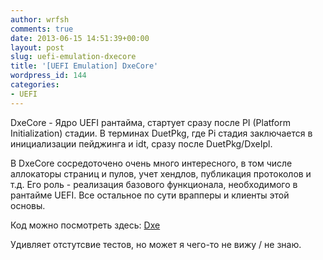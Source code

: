 ```yaml
---
author: wrfsh
comments: true
date: 2013-06-15 14:51:39+00:00
layout: post
slug: uefi-emulation-dxecore
title: '[UEFI Emulation] DxeCore'
wordpress_id: 144
categories:
- UEFI
---
```


DxeCore - Ядро UEFI рантайма, стартует сразу после PI (Platform Initialization) стадии. В терминах DuetPkg, где Pi стадия заключается в инициализации пейджинга и idt, сразу после DuetPkg/DxeIpl.

В DxeCore сосредоточено очень много интересного, в том числе аллокаторы страниц и пулов, учет хендлов, публикация протоколов и т.д. Его роль - реализация базового функционала, необходимого в рантайме UEFI. Все остальное по сути врапперы и клиенты этой основы.

Код можно посмотреть здесь: [Dxe](http://sourceforge.net/p/edk2/code/HEAD/tree/trunk/edk2/MdeModulePkg/Core/Dxe)

Удивляет отстутсвие тестов, но может я чего-то не вижу / не знаю.
